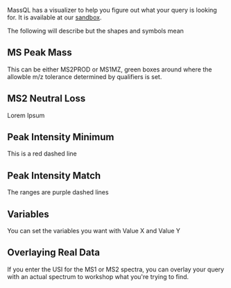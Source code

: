 MassQL has a visualizer to help you figure out what your query is looking for. It is available at our [sandbox](https://msql.ucsd.edu/). 

The following will describe but the shapes and symbols mean

## MS Peak Mass

This can be either MS2PROD or MS1MZ, green boxes around where the allowble m/z tolerance determined by qualifiers is set. 

## MS2 Neutral Loss

Lorem Ipsum

## Peak Intensity Minimum

This is a red dashed line

## Peak Intensity Match

The ranges are purple dashed lines

## Variables

You can set the variables you want with Value X and Value Y

## Overlaying Real Data

If you enter the USI for the MS1 or MS2 spectra, you can overlay your query with an actual spectrum to workshop what you're trying to find. 
